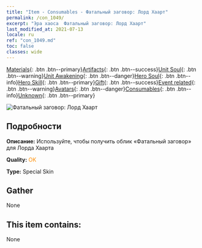 ```yaml
---
title: "Item - Consumables - Фатальный заговор: Лорд Хаарт"
permalink: /con_1049/
excerpt: "Эра хаоса  Фатальный заговор: Лорд Хаарт"
last_modified_at: 2021-07-13
locale: ru
ref: "con_1049.md"
toc: false
classes: wide
---
```

 [Materials](/ItemsRU/){: .btn .btn--primary}[Artifacts](/ItemsRU/Artifacts/){: .btn .btn--success}[Unit Soul](/ItemsRU/UnitSoul/){: .btn .btn--warning}[Unit Awakening](/ItemsRU/UnitAwakening/){: .btn .btn--danger}[Hero Soul](/ItemsRU/HeroSoul/){: .btn .btn--info}[Hero Skill](/ItemsRU/HeroSkill/){: .btn .btn--primary}[Gift](/ItemsRU/Gift/){: .btn .btn--success}[Event related](/ItemsRU/Events/){: .btn .btn--warning}[Avatars](/ItemsRU/Avatars/){: .btn .btn--danger}[Consumables](/ItemsRU/Consumables/){: .btn .btn--info}[Unknown](/ItemsRU/Unknown/){: .btn .btn--primary}

 ![Фатальный заговор: Лорд Хаарт](/images/h/h_LordHaart3.jpg)

## Подробности
 **Описание:** Используйте, чтобы получить облик «Фатальный заговор» для Лорда Хаарта

 **Quality:** <span style="color: #FF8C00">OK</span>

 **Type:** Special Skin

## Gather

  None

## This item contains:

  None

